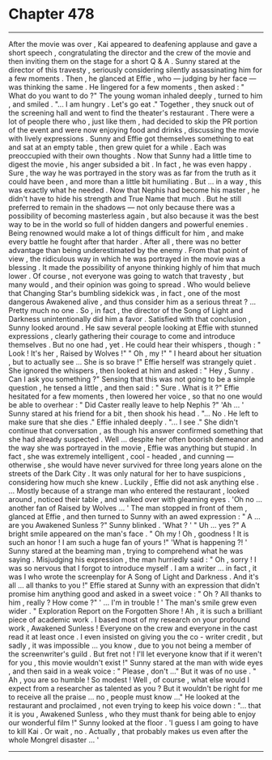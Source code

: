 
# Chapter 478


---

After the movie was over , Kai appeared to deafening applause and gave a short speech , congratulating the director and the crew of the movie and then inviting them on the stage for a short Q & A .
Sunny stared at the director of this travesty , seriously considering silently assassinating him for a few moments . Then , he glanced at Effie , who — judging by her face — was thinking the same .
He lingered for a few moments , then asked :
" What do you want to do ?"
The young woman inhaled deeply , turned to him , and smiled .
"... I am hungry . Let's go eat ."
Together , they snuck out of the screening hall and went to find the theater's restaurant .
There were a lot of people there who , just like them , had decided to skip the PR portion of the event and were now enjoying food and drinks , discussing the movie with lively expressions . Sunny and Effie got themselves something to eat and sat at an empty table , then grew quiet for a while . Each was preoccupied with their own thoughts .
Now that Sunny had a little time to digest the movie , his anger subsided a bit . In fact , he was even happy .
Sure , the way he was portrayed in the story was as far from the truth as it could have been , and more than a little bit humiliating . But … in a way , this was exactly what he needed .
Now that Nephis had become his master , he didn't have to hide his strength and True Name that much . But he still preferred to remain in the shadows — not only because there was a possibility of becoming masterless again , but also because it was the best way to be in the world so full of hidden dangers and powerful enemies .
Being renowned would make a lot of things difficult for him , and make every battle he fought after that harder . After all , there was no better advantage than being underestimated by the enemy .
From that point of view , the ridiculous way in which he was portrayed in the movie was a blessing . It made the possibility of anyone thinking highly of him that much lower . Of course , not everyone was going to watch that travesty , but many would , and their opinion was going to spread .
Who would believe that Changing Star's bumbling sidekick was , in fact , one of the most dangerous Awakened alive , and thus consider him as a serious threat ?
... Pretty much no one .
So , in fact , the director of the Song of Light and Darkness unintentionally did him a favor .
Satisfied with that conclusion , Sunny looked around . He saw several people looking at Effie with stunned expressions , clearly gathering their courage to come and introduce themselves . But no one had , yet .
He could hear their whispers , though :
" Look ! It's her , Raised by Wolves !"
" Oh , my !"
" I heard about her situation , but to actually see ... She is so brave !"
Effie herself was strangely quiet . She ignored the whispers , then looked at him and asked :
" Hey , Sunny . Can I ask you something ?"
Sensing that this was not going to be a simple question , he tensed a little , and then said :
" Sure . What is it ?"
Effie hesitated for a few moments , then lowered her voice , so that no one would be able to overhear :
" Did Caster really leave to help Nephis ?"
'Ah … '
Sunny stared at his friend for a bit , then shook his head .
"... No . He left to make sure that she dies ."
Effie inhaled deeply .
"... I see ."
She didn't continue that conversation , as though his answer confirmed something that she had already suspected .
Well … despite her often boorish demeanor and the way she was portrayed in the movie , Effie was anything but stupid . In fact , she was extremely intelligent , cool - headed , and cunning — otherwise , she would have never survived for three long years alone on the streets of the Dark City .
It was only natural for her to have suspicions , considering how much she knew .
Luckily , Effie did not ask anything else .
… Mostly because of a strange man who entered the restaurant , looked around , noticed their table , and walked over with gleaming eyes .
'Oh no … another fan of Raised by Wolves … '
The man stopped in front of them , glanced at Effie , and then turned to Sunny with an awed expression :
" A … are you Awakened Sunless ?"
Sunny blinked .
'What ? '
" Uh … yes ?"
A bright smile appeared on the man's face .
" Oh my ! Oh , goodness ! It is such an honor ! I am such a huge fan of yours !"
'What is happening ?! '
Sunny stared at the beaming man , trying to comprehend what he was saying . Misjudging his expression , the man hurriedly said :
" Oh , sorry ! I was so nervous that I forgot to introduce myself . I am a writer … in fact , it was I who wrote the screenplay for A Song of Light and Darkness . And it's all … all thanks to you !"
Effie stared at Sunny with an expression that didn't promise him anything good and asked in a sweet voice :
" Oh ? All thanks to him , really ? How come ?"
' ... I'm in trouble ! '
The man's smile grew even wider .
" Exploration Report on the Forgotten Shore ! Ah , it is such a brilliant piece of academic work . I based most of my research on your profound work , Awakened Sunless ! Everyone on the crew and everyone in the cast read it at least once . I even insisted on giving you the co - writer credit , but sadly , it was impossible … you know , due to you not being a member of the screenwriter's guild . But fret not !
I'll let everyone know that if it weren't for you , this movie wouldn't exist !"
Sunny stared at the man with wide eyes , and then said in a weak voice :
" Please , don't …"
But it was of no use .
" Ah , you are so humble ! So modest ! Well , of course , what else would I expect from a researcher as talented as you ? But it wouldn't be right for me to receive all the praise … no , people must know …"
He looked at the restaurant and proclaimed , not even trying to keep his voice down :
"... that it is you , Awakened Sunless , who they must thank for being able to enjoy our wonderful film !"
Sunny looked at the floor .
'I guess I am going to have to kill Kai . Or wait , no . Actually , that probably makes us even after the whole Mongrel disaster ... '

---

